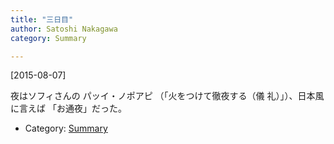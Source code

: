 ```yaml
---
title: "三日目"
author: Satoshi Nakagawa
category: Summary

---
```


[2015-08-07]  

 夜はソフィさんの
パッイ・ノポアピ （「火をつけて徹夜する（儀
礼）」）、日本風に言えば
「お通夜」だった。

- Category: [Summary](/categories.html#Summary)

